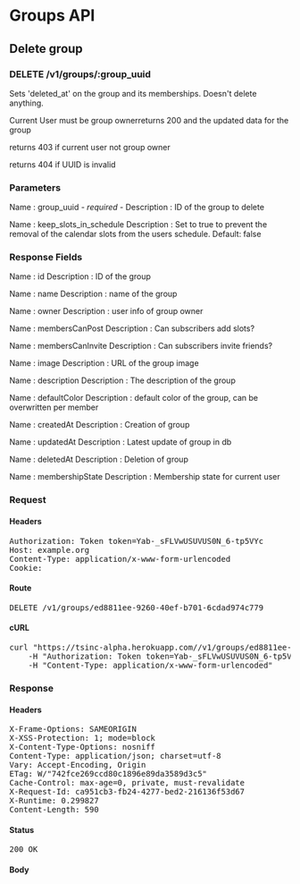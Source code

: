 # Groups API

## Delete group

### DELETE /v1/groups/:group_uuid

Sets &#39;deleted_at&#39; on the group and its memberships. Doesn&#39;t delete anything.

Current User must be group ownerreturns 200 and the updated data for the group

returns 403 if current user not group owner

returns 404 if UUID is invalid

### Parameters

Name : group_uuid *- required -*
Description : ID of the group to delete

Name : keep_slots_in_schedule
Description : Set to true to prevent the removal of the calendar slots from the users schedule. Default: false


### Response Fields

Name : id
Description : ID of the group

Name : name
Description : name of the group

Name : owner
Description : user info of group owner

Name : membersCanPost
Description : Can subscribers add slots?

Name : membersCanInvite
Description : Can subscribers invite friends?

Name : image
Description : URL of the group image

Name : description
Description : The description of the group

Name : defaultColor
Description : default color of the group, can be overwritten per member

Name : createdAt
Description : Creation of group

Name : updatedAt
Description : Latest update of group in db

Name : deletedAt
Description : Deletion of group

Name : membershipState
Description : Membership state for current user

### Request

#### Headers

<pre>Authorization: Token token=Yab-_sFLVwUSUVUS0N_6-tp5VYc
Host: example.org
Content-Type: application/x-www-form-urlencoded
Cookie: </pre>

#### Route

<pre>DELETE /v1/groups/ed8811ee-9260-40ef-b701-6cdad974c779</pre>

#### cURL

<pre class="request">curl &quot;https://tsinc-alpha.herokuapp.com//v1/groups/ed8811ee-9260-40ef-b701-6cdad974c779&quot; -d &#39;&#39; -X DELETE \
	-H &quot;Authorization: Token token=Yab-_sFLVwUSUVUS0N_6-tp5VYc&quot; \
	-H &quot;Content-Type: application/x-www-form-urlencoded&quot;</pre>

### Response

#### Headers

<pre>X-Frame-Options: SAMEORIGIN
X-XSS-Protection: 1; mode=block
X-Content-Type-Options: nosniff
Content-Type: application/json; charset=utf-8
Vary: Accept-Encoding, Origin
ETag: W/&quot;742fce269ccd80c1896e89da3589d3c5&quot;
Cache-Control: max-age=0, private, must-revalidate
X-Request-Id: ca951cb3-fb24-4277-bed2-216136f53d67
X-Runtime: 0.299827
Content-Length: 590</pre>

#### Status

<pre>200 OK</pre>

#### Body

```javascript

```
